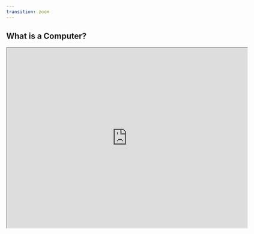```yaml
---
transition: zoom
---
```


## What is a Computer?

<!-- The Enigma Machine -->
<iframe src="https://www.youtube.com/embed/ASfAPOiq_eQ?t=126" width="640" height="480"></iframe>
